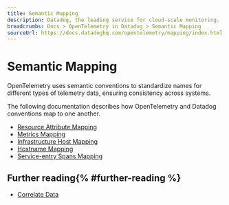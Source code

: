 ```yaml
---
title: Semantic Mapping
description: Datadog, the leading service for cloud-scale monitoring.
breadcrumbs: Docs > OpenTelemetry in Datadog > Semantic Mapping
sourceUrl: https://docs.datadoghq.com/opentelemetry/mapping/index.html
---
```


# Semantic Mapping

OpenTelemetry uses semantic conventions to standardize names for different types of telemetry data, ensuring consistency across systems.

The following documentation describes how OpenTelemetry and Datadog conventions map to one another.

- [Resource Attribute Mapping](https://docs.datadoghq.com/opentelemetry/mapping/semantic_mapping/)
- [Metrics Mapping](https://docs.datadoghq.com/opentelemetry/mapping/metrics_mapping/)
- [Infrastructure Host Mapping](https://docs.datadoghq.com/opentelemetry/mapping/host_metadata/)
- [Hostname Mapping](https://docs.datadoghq.com/opentelemetry/mapping/hostname/)
- [Service-entry Spans Mapping](https://docs.datadoghq.com/opentelemetry/mapping/service_entry_spans/)

## Further reading{% #further-reading %}

- [Correlate Data](https://docs.datadoghq.com/opentelemetry/correlate/)
